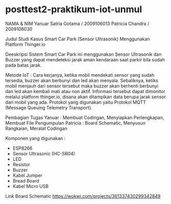 # posttest2-praktikum-iot-unmul

NAMA & NIM
Yanuar Satria Gotama / 2009106013
Patricia Chandra / 2009106030

Judul Studi Kasus
Smart Car Park (Sensor Ultrasonik) Menggunakan Platform Thinger.io

Deeskripsi
Sistem Smart Car Park ini menggunakan Sensor Ultrasonik dan Buzzer yang dapat 
mendeteksi jarak aman kendaraan saat parkir bila sudah pada batas jarak.

Metode IoT :
   Cara kerjanya, ketika mobil mendekati sensor yang sudah tersedia, buzzer akan berbunyi dan led akan menyala. Sebaliknya, ketiks
mobil menjauh dari sensor tersebut maka buzzer akan berhenti berbunyi dan led akan kembali mati atau non aktif.
  Informasi tersebut dapat dimonitor melalui platform thinger.io, disana akan ditamplkan data berupa jarak sensor dari
mobil yang ada. Protokol yang digunakan yaitu Protokol MQTT (Message Queuing Telemetry Transport).


Pembagian Tugas
Yanuar : Membuat Codingan, Menyiapkan Perlengkapan, Membuat File Pengumpulan
Patricia : Board Schematic, Menyusun Rangkaian, Meralat Codingan

Komponen yang digunakan :

- ESP8266
- Sensor Ultrasonic (HC-SR04)
- LED
- Resistor
- Buzzer
- Kabel Jumper
- Bread Board
- Kabel Micro USB

Link Board Schematic
https://wokwi.com/projects/361337430299342849
